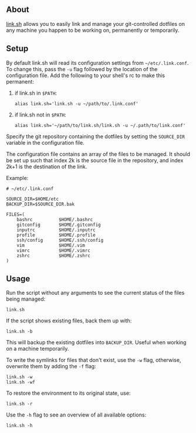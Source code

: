 ## About

[link.sh] allows you to easily link and manage your git-controlled dotfiles on
any machine you happen to be working on, permanently or temporarily.

## Setup

By default link.sh will read its configuration settings from
`~/etc/.link.conf`. To change this, pass the `-u` flag followed by the
location of the configuration file. Add the following to your shell's rc to
make this permanent:

1. if link.sh in `$PATH`:

    ```
    alias link.sh='link.sh -u ~/path/to/.link.conf'
    ```

2. if link.sh not in `$PATH`:

    ```
    alias link.sh='~/path/to/link.sh/link.sh -u ~/.path/to/link.conf'
    ```

Specify the git repository containing the dotfiles by setting the `SOURCE_DIR`
variable in the configuration file.

The configuration file contains an array of the files to be managed. It should
be set up such that index 2k is the source file in the repository, and index
2k+1 is the destination of the link.

Example:

    # ~/etc/.link.conf

    SOURCE_DIR=$HOME/etc
    BACKUP_DIR=$SOURCE_DIR.bak

    FILES=(
        bashrc          $HOME/.bashrc
        gitconfig       $HOME/.gitconfig
        inputrc         $HOME/.inputrc
        profile         $HOME/.profile
        ssh/config      $HOME/.ssh/config
        vim             $HOME/.vim
        vimrc           $HOME/.vimrc
        zshrc           $HOME/.zshrc
    )

## Usage

Run the script without any arguments to see the current status of the files
being managed:

    link.sh

If the script shows existing files, back them up with:

    link.sh -b

This will backup the existing dotfiles into `BACKUP_DIR`. Useful when working
on a machine temporarily.

To write the symlinks for files that don't exist, use the `-w` flag,
otherwise, overwrite them by adding the `-f` flag:

    link.sh -w
    link.sh -wf

To restore the environment to its original state, use:

    link.sh -r

Use the `-h` flag to see an overview of all available options:

    link.sh -h

[link.sh]:http://github.com/acx0/link.sh
